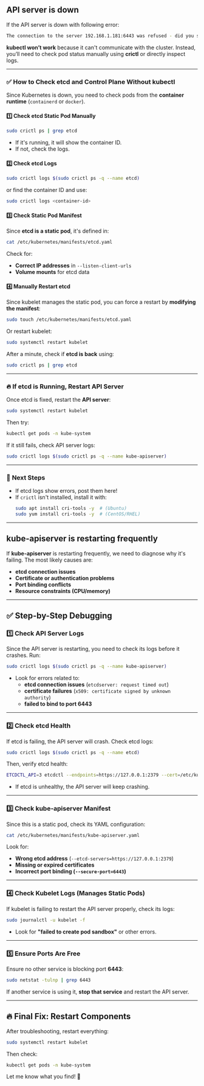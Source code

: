 ## API server is down

If the API server is down with following error:

```bash
The connection to the server 192.168.1.181:6443 was refused - did you specify the right host or port?
```

**kubectl won’t work** because it can't communicate with the cluster. Instead, you’ll need to check pod status manually using **crictl** or directly inspect logs.

---

### ✅ **How to Check etcd and Control Plane Without kubectl**
Since Kubernetes is down, you need to check pods from the **container runtime** (`containerd` or `docker`).

#### 1️⃣ **Check etcd Static Pod Manually**
```sh
sudo crictl ps | grep etcd
```
- If it's running, it will show the container ID.
- If not, check the logs.

#### 2️⃣ **Check etcd Logs**
```sh
sudo crictl logs $(sudo crictl ps -q --name etcd)
```
or find the container ID and use:
```sh
sudo crictl logs <container-id>
```

#### 3️⃣ **Check Static Pod Manifest**
Since **etcd is a static pod**, it's defined in:
```sh
cat /etc/kubernetes/manifests/etcd.yaml
```
Check for:
- **Correct IP addresses** in `--listen-client-urls`
- **Volume mounts** for etcd data

#### 4️⃣ **Manually Restart etcd**
Since kubelet manages the static pod, you can force a restart by **modifying the manifest**:
```sh
sudo touch /etc/kubernetes/manifests/etcd.yaml
```
Or restart kubelet:
```sh
sudo systemctl restart kubelet
```
After a minute, check if **etcd is back** using:
```sh
sudo crictl ps | grep etcd
```

---

### 🔥 **If etcd is Running, Restart API Server**
Once etcd is fixed, restart the **API server**:
```sh
sudo systemctl restart kubelet
```
Then try:
```sh
kubectl get pods -n kube-system
```
If it still fails, check API server logs:
```sh
sudo crictl logs $(sudo crictl ps -q --name kube-apiserver)
```

---

### 🚀 **Next Steps**
- If etcd logs show errors, post them here!
- If `crictl` isn't installed, install it with:
  ```sh
  sudo apt install cri-tools -y  # (Ubuntu)
  sudo yum install cri-tools -y  # (CentOS/RHEL)
  ```
  
---

## **kube-apiserver** is restarting frequently

If **kube-apiserver** is restarting frequently, we need to diagnose why it's failing. The most likely causes are:  

- **etcd connection issues**  
- **Certificate or authentication problems**  
- **Port binding conflicts**  
- **Resource constraints (CPU/memory)**  

---

## ✅ **Step-by-Step Debugging**
### **1️⃣ Check API Server Logs**
Since the API server is restarting, you need to check its logs before it crashes. Run:  
```sh
sudo crictl logs $(sudo crictl ps -q --name kube-apiserver)
```
- Look for errors related to:
  - **etcd connection issues** (`etcdserver: request timed out`)
  - **certificate failures** (`x509: certificate signed by unknown authority`)
  - **failed to bind to port 6443**

---

### **2️⃣ Check etcd Health**
If etcd is failing, the API server will crash. Check etcd logs:  
```sh
sudo crictl logs $(sudo crictl ps -q --name etcd)
```
Then, verify etcd health:  
```sh
ETCDCTL_API=3 etcdctl --endpoints=https://127.0.0.1:2379 --cert=/etc/kubernetes/pki/etcd/server.crt --key=/etc/kubernetes/pki/etcd/server.key --cacert=/etc/kubernetes/pki/etcd/ca.crt endpoint health
```
- If etcd is unhealthy, the API server will keep crashing.

---

### **3️⃣ Check kube-apiserver Manifest**
Since this is a static pod, check its YAML configuration:  
```sh
cat /etc/kubernetes/manifests/kube-apiserver.yaml
```
Look for:
- **Wrong etcd address** (`--etcd-servers=https://127.0.0.1:2379`)
- **Missing or expired certificates**
- **Incorrect port binding (`--secure-port=6443`)**

---

### **4️⃣ Check Kubelet Logs (Manages Static Pods)**
If kubelet is failing to restart the API server properly, check its logs:  
```sh
sudo journalctl -u kubelet -f
```
- Look for **"failed to create pod sandbox"** or other errors.

---

### **5️⃣ Ensure Ports Are Free**
Ensure no other service is blocking port **6443**:
```sh
sudo netstat -tulnp | grep 6443
```
If another service is using it, **stop that service** and restart the API server.

---

## 🔥 **Final Fix: Restart Components**
After troubleshooting, restart everything:
```sh
sudo systemctl restart kubelet
```
Then check:
```sh
kubectl get pods -n kube-system
```

Let me know what you find! 🚀
